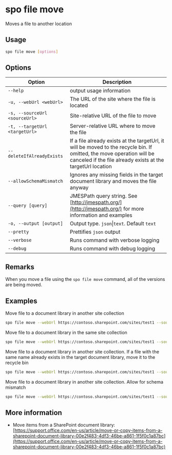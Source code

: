 # spo file move

Moves a file to another location

## Usage

```sh
spo file move [options]
```

## Options

Option|Description
------|-----------
`--help`|output usage information
`-u, --webUrl <webUrl>`|The URL of the site where the file is located
`-s, --sourceUrl <sourceUrl>`|Site-relative URL of the file to move
`-t, --targetUrl <targetUrl>`|Server-relative URL where to move the file
`--deleteIfAlreadyExists`|If a file already exists at the targetUrl, it will be moved to the recycle bin. If omitted, the move operation will be canceled if the file already exists at the targetUrl location
`--allowSchemaMismatch`|Ignores any missing fields in the target document library and moves the file anyway
`--query [query]`|JMESPath query string. See [http://jmespath.org/](http://jmespath.org/) for more information and examples
`-o, --output [output]`|Output type. `json`&#x7c;`text`. Default `text`
`--pretty`|Prettifies `json` output
`--verbose`|Runs command with verbose logging
`--debug`|Runs command with debug logging

## Remarks

When you move a file using the `spo file move` command, all of the versions are being moved.

## Examples

Move file to a document library in another site collection

```sh
spo file move --webUrl https://contoso.sharepoint.com/sites/test1 --sourceUrl /Shared%20Documents/sp1.pdf --targetUrl /sites/test2/Shared%20Documents/
```

Move file to a document library in the same site collection

```sh
spo file move --webUrl https://contoso.sharepoint.com/sites/test1 --sourceUrl /Shared%20Documents/sp1.pdf --targetUrl /sites/test1/HRDocuments/
```

Move file to a document library in another site collection. If a file with the same name already exists in the target document library, move it to the recycle bin

```sh
spo file move --webUrl https://contoso.sharepoint.com/sites/test1 --sourceUrl /Shared%20Documents/sp1.pdf --targetUrl /sites/test2/Shared%20Documents/ --deleteIfAlreadyExists
```

Move file to a document library in another site collection. Allow for schema mismatch

 ```sh
spo file move --webUrl https://contoso.sharepoint.com/sites/test1 --sourceUrl /Shared%20Documents/sp1.pdf --targetUrl /sites/test2/Shared%20Documents/ --allowSchemaMismatch
```


## More information

- Move items from a SharePoint document library: [https://support.office.com/en-us/article/move-or-copy-items-from-a-sharepoint-document-library-00e2f483-4df3-46be-a861-1f5f0c1a87bc](https://support.office.com/en-us/article/move-or-copy-items-from-a-sharepoint-document-library-00e2f483-4df3-46be-a861-1f5f0c1a87bc)